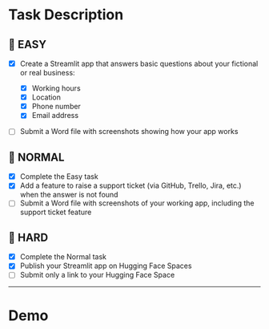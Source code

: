 # Task Description

## 🔹 EASY

* [x] Create a Streamlit app that answers basic questions about your fictional or real business:

  * [x] Working hours
  * [x] Location
  * [x] Phone number
  * [x] Email address
* [ ] Submit a Word file with screenshots showing how your app works

## 🔸 NORMAL

* [x] Complete the Easy task
* [x] Add a feature to raise a support ticket (via GitHub, Trello, Jira, etc.) when the answer is not found
* [ ] Submit a Word file with screenshots of your working app, including the support ticket feature

## 🔺 HARD

* [x] Complete the Normal task
* [x] Publish your Streamlit app on Hugging Face Spaces
* [ ] Submit only a link to your Hugging Face Space

---

# Demo
